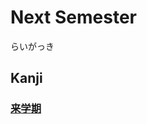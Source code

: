 # Next Semester
らいがっき

## Kanji
### [来](Kanji/kanji-dict/来.md)[学](Kanji/kanji-dict/学.md)[期](Kanji/kanji-dict/期.md)